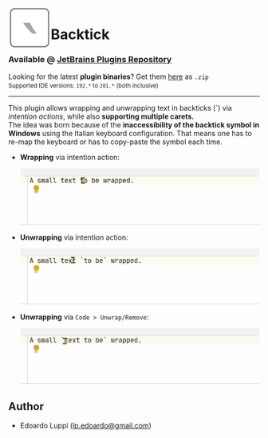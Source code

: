 <img align="left" width="85" height="85" src="https://raw.githubusercontent.com/lppedd/idea-backtick/master/images/idea_backtick_logo.png" alt="Plugin logo">

# Backtick

### Available @ [JetBrains Plugins Repository][2]

Looking for the latest **plugin binaries**? Get them [here][1] as `.zip`  
<small>Supported IDE versions: `192.*` to `201.*` (both inclusive)</small> 

-----

This plugin allows wrapping and unwrapping text in backticks (`) via _intention actions_, while also **supporting multiple carets.**  
The idea was born because of the **inaccessibility of the backtick symbol in Windows** using the Italian keyboard configuration. That means one has to re-map the keyboard or has to copy-paste the symbol each time.

- **Wrapping** via intention action:

  <img src="https://raw.githubusercontent.com/lppedd/idea-backtick/master/images/wrap_intention_example.gif" alt="Usage example">
  
- **Unwrapping** via intention action:

  <img src="https://raw.githubusercontent.com/lppedd/idea-backtick/master/images/unwrap_intention_example.gif" alt="Usage example">

- **Unwrapping** via `Code > Unwrap/Remove`:

  <img src="https://raw.githubusercontent.com/lppedd/idea-backtick/master/images/unwrap_cur_example.gif" alt="Usage example">

## Author

 - Edoardo Luppi (<lp.edoardo@gmail.com>)

[1]: https://github.com/lppedd/idea-backtick/releases
[2]: https://plugins.jetbrains.com/plugin/13817-backtick

